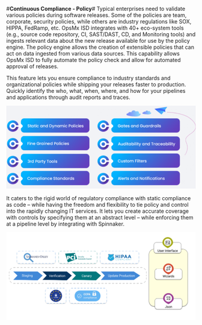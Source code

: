 #**Continuous Compliance - Policy**#
Typical enterprises need to validate various policies during software releases.  Some of the policies 
are team, corporate, security policies, while others are industry regulations like SOX, HIPPA, 
FedRamp, etc.  OpsMx ISD integrates with 40+ eco-system tools (e.g., source code repository, CI, 
SAST/DAST, CD, and Monitoring tools)  and ingests relevant data about the new release available for 
use by the policy engine.  The policy engine allows the creation of extensible policies that can act 
on data ingested from various data sources. This capability allows OpsMx ISD to fully automate the 
policy check and allow for automated approval of releases.

This feature lets you ensure compliance to industry standards and organizational policies while 
shipping your releases faster to production. Quickly identify the who, what, when, where, and 
how for your pipelines and applications through audit reports and traces.

![Continuous_Compliance_Policy](./Continuous_Compliance_Policy.png)

It caters to the rigid world of regulatory compliance with static compliance as code – while having the 
freedom and flexibility to tie policy and control into the rapidly changing IT services. It lets you 
create accurate coverage with controls by specifying them at an abstract level – while enforcing them 
at a pipeline level by integrating with Spinnaker.

![Continuous_Compliance_Policy2](./Continuous_Compliance_Policy2.png)








 

